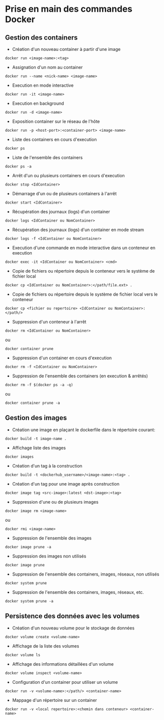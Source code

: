 # Prise en main des commandes Docker

## Gestion des containers

- Création d'un nouveau container à partir d'une image

```
docker run <image-name>:<tag>
```

- Assignation d'un nom au container

```
docker run --name <nick-name> <image-name> 

```

- Execution en mode interactive

```
docker run -it <image-name>
```

- Execution en background

```
docker run -d <image-name>
```

- Exposition container sur le réseau de l'hôte

```
docker run -p <host-port>:<container-port> <image-name>
```

- Liste des containers en cours d'execution
```
docker ps
```

- Liste de l'ensemble des containers

```
docker ps -a
```

- Arrêt d'un ou plusieurs containers en cours d'execution

```
docker stop <IdContainer>
```

- Démarrage d'un ou de plusieurs containers à l'arrêt
```
docker start <IdContainer>
```

- Récupération des journaux (logs) d'un container

```
docker logs <IdContainer ou NomContainer>
```

- Récupération des journaux (logs) d'un container en mode stream

```
docker logs -f <IdContainer ou NomContainer>
```

- Execution d'une commande en mode interactive dans un conteneur en execution
```
docker exec -it <IdContainer ou NomContainer> <cmd>
```

- Copie de fichiers ou répertoire depuis le conteneur vers le système de fichier local

```
docker cp <IdContainer ou NomContainer>:</path/file.ext> .
```

- Copie de fichiers ou répertoire depuis le système de fichier local vers le conteneur 

``` 
docker cp <fichier ou repertoire> <IdContainer ou NomContainer>:</path/>
```

- Suppression d'un conteneur à l'arrêt

```
docker rm <IdContainer ou NomContainer>
```
ou
```
docker container prune
```

- Suppression d'un container en cours d'execution

```
docker rm -f <IdContainer ou NomContainer>
```

- Suppression de l'ensemble des containers (en execution & arrêtés)

```
docker rm -f $(docker ps -a -q)
```
ou 

```
docker container prune -a
```

## Gestion des images

- Création une image en plaçant le dockerfile dans le répertoire courant:

```
docker build -t image-name . 
```

- Affichage liste des images
``` 
docker images
```

- Création d'un tag à la construction
```
docker build -t <dockerhub_username>/<image-name>:<tag> . 
```

- Création d'un tag pour une image après construction
```
docker image tag <src-image>:latest <dst-image>:<tag>
```

- Suppression d'une ou de plusieurs images
```
docker image rm <image-name>
```
ou
```
docker rmi <image-name>
```

- Suppression de l'ensemble des images
```
docker image prune -a
```

- Suppression des images non utilisés
```
docker image prune
```

- Suppression de l'ensemble des containers, images, réseaux, non utilisés <br>
```
docker system prune
```

- Suppression de l'ensemble des containers, images, réseaux, etc. <br>
```
docker system prune -a
```



## Persistence des données avec les volumes

- Création d'un nouveau volume pour le stockage de données

```
docker volume create <volume-name>
```

- Affichage de la liste des volumes

```
docker volume ls
```

- Affichage des informations détaillées d'un volume

```
docker volume inspect <volume-name>
```

- Configuration d'un container pour utiliser un volume

```
docker run -v <volume-name>:</path/> <container-name>
```

- Mappage d'un répertoire sur un container

```
docker run -v <local repertoire>:<chemin dans conteneur> <container-name>
```

